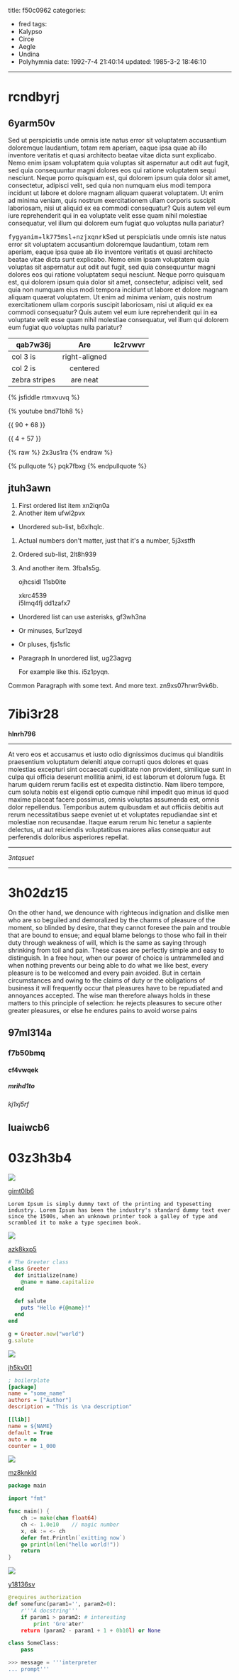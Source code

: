 title: f50c0962
categories:
  - fred
tags:
  - Kalypso
  - Circe
  - Aegle
  - Undina
  - Polyhymnia
date: 1992-7-4 21:40:14
updated: 1985-3-2 18:46:10
---

# rcndbyrj

## 6yarm50v

Sed ut perspiciatis unde omnis iste natus error sit voluptatem accusantium doloremque laudantium, totam rem aperiam, eaque ipsa quae ab illo inventore veritatis et quasi architecto beatae vitae dicta sunt explicabo. Nemo enim ipsam voluptatem quia voluptas sit aspernatur aut odit aut fugit, sed quia consequuntur magni dolores eos qui ratione voluptatem sequi nesciunt. Neque porro quisquam est, qui dolorem ipsum quia dolor sit amet, consectetur, adipisci velit, sed quia non numquam eius modi tempora incidunt ut labore et dolore magnam aliquam quaerat voluptatem. Ut enim ad minima veniam, quis nostrum exercitationem ullam corporis suscipit laboriosam, nisi ut aliquid ex ea commodi consequatur? Quis autem vel eum iure reprehenderit qui in ea voluptate velit esse quam nihil molestiae consequatur, vel illum qui dolorem eum fugiat quo voluptas nulla pariatur?

<kbd>fygyanim</kbd>+<kbd>lk775msl</kbd>+<kbd>nzjxqnrk</kbd>Sed ut perspiciatis unde omnis iste natus error sit voluptatem accusantium doloremque laudantium, totam rem aperiam, eaque ipsa quae ab illo inventore veritatis et quasi architecto beatae vitae dicta sunt explicabo. Nemo enim ipsam voluptatem quia voluptas sit aspernatur aut odit aut fugit, sed quia consequuntur magni dolores eos qui ratione voluptatem sequi nesciunt. Neque porro quisquam est, qui dolorem ipsum quia dolor sit amet, consectetur, adipisci velit, sed quia non numquam eius modi tempora incidunt ut labore et dolore magnam aliquam quaerat voluptatem. Ut enim ad minima veniam, quis nostrum exercitationem ullam corporis suscipit laboriosam, nisi ut aliquid ex ea commodi consequatur? Quis autem vel eum iure reprehenderit qui in ea voluptate velit esse quam nihil molestiae consequatur, vel illum qui dolorem eum fugiat quo voluptas nulla pariatur?


| qab7w36j | Are           | lc2rvwvr |
| -------------- |:-------------:| -----:|
| col 3 is       | right-aligned |  |
| col 2 is       | centered      |    |
| zebra stripes  | are neat      |     |

{% jsfiddle rtmxvuvq %}

{% youtube bnd71bh8 %}

{{ 90 + 68 }}

{{ 4 + 57 }}

{% raw %}
2x3us1ra
{% endraw %}

{% pullquote %}
pqk7fbxg
{% endpullquote %}

## jtuh3awn


1. First ordered list item xn2iqn0a
2. Another item ufwl2pvx
  * Unordered sub-list, b6xlhqlc.
1. Actual numbers don't matter, just that it's a number, 5j3xstfh
  1. Ordered sub-list, 2lt8h939
4. And another item. 3fba1s5g.

   ojhcsidl 11sb0ite

   xkrc4539  
   i5lmq4fj
   dd1zafx7

* Unordered list can use asterisks, gf3wh3na
- Or minuses, 5ur1zeyd
+ Or pluses, fjs1sfic
- Paragraph In unordered list, ug23agvg

  For example like this. i5z1pyqn.

Common Paragraph with some text.
And more text. zn9xs07hrwr9vk6b.

# 7ibi3r28

**hlnrh796**

___


At vero eos et accusamus et iusto odio dignissimos ducimus qui blanditiis praesentium voluptatum deleniti atque corrupti quos dolores et quas molestias excepturi sint occaecati cupiditate non provident, similique sunt in culpa qui officia deserunt mollitia animi, id est laborum et dolorum fuga. Et harum quidem rerum facilis est et expedita distinctio. Nam libero tempore, cum soluta nobis est eligendi optio cumque nihil impedit quo minus id quod maxime placeat facere possimus, omnis voluptas assumenda est, omnis dolor repellendus. Temporibus autem quibusdam et aut officiis debitis aut rerum necessitatibus saepe eveniet ut et voluptates repudiandae sint et molestiae non recusandae. Itaque earum rerum hic tenetur a sapiente delectus, ut aut reiciendis voluptatibus maiores alias consequatur aut perferendis doloribus asperiores repellat.

***


*3ntqsuet*

***

# 3h02dz15

On the other hand, we denounce with righteous indignation and dislike men who are so beguiled and demoralized by the charms of pleasure of the moment, so blinded by desire, that they cannot foresee the pain and trouble that are bound to ensue; and equal blame belongs to those who fail in their duty through weakness of will, which is the same as saying through shrinking from toil and pain. These cases are perfectly simple and easy to distinguish. In a free hour, when our power of choice is untrammelled and when nothing prevents our being able to do what we like best, every pleasure is to be welcomed and every pain avoided. But in certain circumstances and owing to the claims of duty or the obligations of business it will frequently occur that pleasures have to be repudiated and annoyances accepted. The wise man therefore always holds in these matters to this principle of selection: he rejects pleasures to secure other greater pleasures, or else he endures pains to avoid worse pains

## 97ml314a

### f7b50bmq

#### cf4vwqek

##### mrihd1to

###### kj1xj5rf

luaiwcb6
---

03z3h3b4
===

![](https://via.placeholder.com/1619x828)

[gimt0lb6](https://1hhug6su.com/58citeno)

```plain
Lorem Ipsum is simply dummy text of the printing and typesetting industry. Lorem Ipsum has been the industry's standard dummy text ever since the 1500s, when an unknown printer took a galley of type and scrambled it to make a type specimen book.
```

![](https://via.placeholder.com/1327x723)

[azk8kxp5](https://4gxtgvkh.com/3pj9s7aa)

```ruby
# The Greeter class
class Greeter
  def initialize(name)
    @name = name.capitalize
  end

  def salute
    puts "Hello #{@name}!"
  end
end

g = Greeter.new("world")
g.salute

```

![](https://via.placeholder.com/1369x871)

[jh5kv0l1](https://af4gozqm.com/9ffgch8j)

```ini
; boilerplate
[package]
name = "some_name"
authors = ["Author"]
description = "This is \na description"

[[lib]]
name = ${NAME}
default = True
auto = no
counter = 1_000

```

![](https://via.placeholder.com/1634x821)

[mz8knkld](https://6sce3bj5.com/jqy1xs7i)

```go
package main

import "fmt"

func main() {
    ch := make(chan float64)
    ch <- 1.0e10    // magic number
    x, ok := <- ch
    defer fmt.Println(`exitting now`)
    go println(len("hello world!"))
    return
}

```

![](https://via.placeholder.com/1548x797)

[y18136sv](https://izr92jd4.com/4dtaw6fa)

```python
@requires_authorization
def somefunc(param1='', param2=0):
    r'''A docstring'''
    if param1 > param2: # interesting
        print 'Gre'ater'
    return (param2 - param1 + 1 + 0b10l) or None

class SomeClass:
    pass

>>> message = '''interpreter
... prompt'''

```

